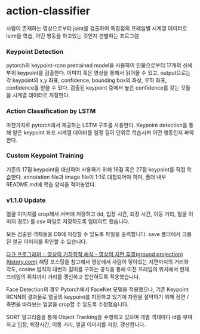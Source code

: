 # action-classifier

사람이 존재하는 영상으로부터 joint를 검출하여 특징점의 프레임별 시계열 데이터로 lstm을 학습, 어떤 행동을 하고있는 것인지 판별하는 프로그램

### Keypoint Detection
pytorch의 keypoint-rcnn pretrained model을 사용하여 인물으로부터 17개의 신체부위 keypoint를 검출한다.
이미지 혹은 영상을 통해서 읽어올 수 있고, output으로는 각 keypoint의 x,y 좌표, confidence, bounding box의 좌상, 우하 좌표, confidence를 얻을 수 있다.
검출된 keypoint 중에서 높은 confidence를 갖는 것들을 시계열 데이터로 저장한다.

### Action Classification by LSTM
마찬가지로 pytorch에서 제공하는 LSTM 구조를 사용한다.
Keypoint detection을 통해 얻은 keypoint 좌표 시계열 데이터를 일정 길이 단위로 학습시켜 어떤 행동인지 파악한다.

### Custom Keypoint Training
기존의 17점 keypoint을 대신하여 사용하기 위해 16점 혹은 27점 keypoint를 직접 학습한다.
annotation file과 image file이 1:1로 대칭되어야 하며, 폴더 내부 README.md에 학습 양식을 적어놓았다.

### v1.1.0 Update
얼굴 이미지를 crop해서 서버에 저장하고 
(id, 입장 시간, 퇴장 시간, 이동 거리, 얼굴 이미지 경로) 를 csv 파일로 저장하도록 업데이트 했습니다.

모든 검출된 객체들을 DB에 저장할 수 있도록 파일을 출력합니다. save 폴더에서 크롭된 얼굴 이미지를 확인할 수 있습니다.

[다크 프로그래머 :: 영상의 기하학적 해석 - 영상의 지면 투영(ground projection) (tistory.com)](https://darkpgmr.tistory.com/153)
해당 포스팅을 참고해서 영상에서 사람이 닿아있는 지면까지의 거리와 각도, cosine 법칙의 대변의 길이를 구하는 공식을 통해 이전 프레임의 위치에서 현재 프레임의 위치까지 거리를 갱신하고 합산하도록 적용했습니다.



Face Detection의 경우 Pytorch에서 FaceNet 모델을 적용했으나, 기존 Keypoint RCNN의 결과물로 얼굴의 keypoint를 지정하고 있기에 자원을 절약하기 위해 정면 / 측면을 바라보는 얼굴을 crop할 수 있도록 수정했습니다.



SORT 알고리즘을 통해 Object Tracking을 수행하고 있으며 개별 객체마다 id를 부여하고 입장, 퇴장시간, 이동 거리, 얼굴 이미지를 저장, 갱신합니다.

